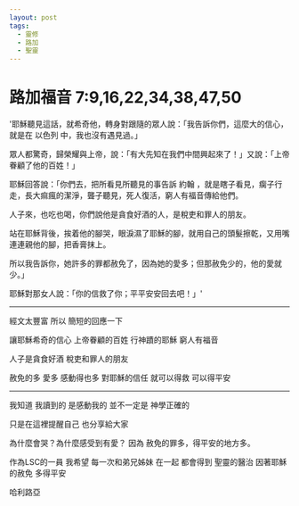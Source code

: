 ```yaml
---
layout: post
tags:
  - 靈修
  - 路加
  - 聖靈
---
```


# 路加福音 7:9,16,22,34,38,47,50

'耶穌聽見這話，就希奇他，轉身對跟隨的眾人說：「我告訴你們，這麼大的信心，就是在 以色列 中，我也沒有遇見過。」

 眾人都驚奇，歸榮耀與上帝，說：「有大先知在我們中間興起來了！」又說：「上帝眷顧了他的百姓！」 

耶穌回答說：「你們去，把所看見所聽見的事告訴 約翰 ，就是瞎子看見，瘸子行走，長大痲瘋的潔淨，聾子聽見，死人復活，窮人有福音傳給他們。 

人子來，也吃也喝，你們說他是貪食好酒的人，是稅吏和罪人的朋友。 

站在耶穌背後，挨着他的腳哭，眼淚濕了耶穌的腳，就用自己的頭髮擦乾，又用嘴連連親他的腳，把香膏抹上。 

所以我告訴你，她許多的罪都赦免了，因為她的愛多；但那赦免少的，他的愛就少。」 

耶穌對那女人說：「你的信救了你；平平安安回去吧！」'

---

經文太豐富
所以 簡短的回應一下

讓耶穌希奇的信心
上帝眷顧的百姓
行神蹟的耶穌
窮人有福音

人子是貪食好酒 稅吏和罪人的朋友

赦免的多 愛多 感動得也多
對耶穌的信任 就可以得救 可以得平安

---

我知道 我讀到的
是感動我的
並不一定是 神學正確的

只是在這裡提醒自己
也分享給大家

為什麼會哭？為什麼感受到有愛？
因為 赦免的罪多，得平安的地方多。

作為LSC的一員
我希望 每一次和弟兄姊妹 在一起
都會得到 聖靈的醫治
因著耶穌的赦免 多得平安

哈利路亞